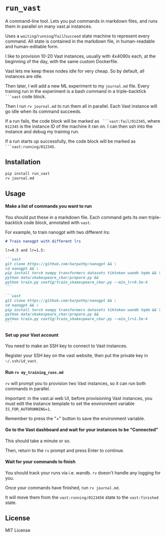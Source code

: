 # `run_vast`

A command-line tool. Lets you put commands in markdown files, and runs them in parallel on many vast.ai instances.

Uses a `waiting`/`running`/`fail`/`succeed` state machine to represent every command. All state is contained in the markdown file, in human-readable and human-editable form.

I like to provision 10-20 Vast instances, usually with 4x4090s each, at the beginning of the day, with the same custom Dockerfile.

Vast lets me keep these nodes idle for very cheap. So by default, all instances are idle.

Then later, I will add a new ML experiment to my `journal.md` file. Every training run in the experiment is a bash command in a triple-backtick ```` ```vast```` code block.

Then I run `rv journal.md` to run them all in parallel. Each Vast instance will go idle when its command succeeds.

If a run fails, the code block will be marked as ```` ```vast:fail/012345````, where `012345` is the instance ID of the machine it ran on. I can then ssh into the instance and debug my training run.

If a run starts up successfully, the code block will be marked as ```` ```vast:running/012345````.

## Installation

```bash
pip install run_vast
rv journal.md
```

## Usage

#### Make a list of commands you want to run

You should put these in a markdown file. Each command gets its own triple-backtick code block, annotated with `vast`.

For example, to train nanogpt with two different lrs:

````markdown
# Train nanogpt with different lrs

lr=0.5 and lr=1.5:

```vast
git clone https://github.com/karpathy/nanogpt && \
cd nanogpt && \
pip install torch numpy transformers datasets tiktoken wandb tqdm && \
python data/shakespeare_char/prepare.py &&
python train.py config/train_shakespeare_char.py --min_lr=0.5e-4
```

```vast
git clone https://github.com/karpathy/nanogpt && \
cd nanogpt && \
pip install torch numpy transformers datasets tiktoken wandb tqdm && \
python data/shakespeare_char/prepare.py &&
python train.py config/train_shakespeare_char.py --min_lr=1.5e-4
```
````

#### Set up your Vast account

You need to make an SSH key to connect to Vast instances.

Register your SSH key on the vast website, then put the private key in `~/.ssh/id_vast`.

#### Run `rv my_training_runs.md`

`rv` will prompt you to provision two Vast instances, so it can run both commands in parallel.

Important: in the vast.ai web UI, before provisioning Vast instances, you must edit the instance template to set the environment variable `IS_FOR_AUTORUNNING=1`.

Remember to press the "+" button to save the environment variable.

#### Go to the Vast dashboard and wait for your instances to be "Connected"

This should take a minute or so.

Then, return to the `rv` prompt and press Enter to continue.

#### Wait for your commands to finish

You should track your runs via i.e. wandb. `rv` doesn't handle any logging for you.

Once your commands have finished, run `rv journal.md`.

It will move them from the `vast:running/0123456` state to the `vast:finished` state.

## License

MIT License 
